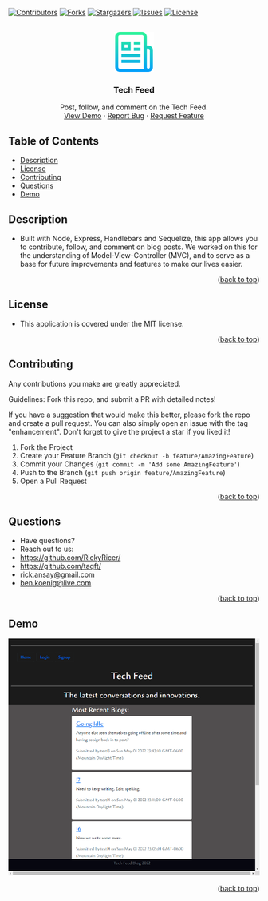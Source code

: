 <div id="top"></div>
<!--
*** Credit to Othneil Drew's Best-README-Template as the base
*** for this template and concept/layout. The following is an iteration
*** from that version, and contains similar structure, with some improvements
*** to allow for easy automation of the README generation process.
*** Check it out: https://github.com/othneildrew/Best-README-Template/
*** NOTE: This template assumes there is a short project demo named "demo.gif" and a "logo.png"
*** saved in the ./assets/images/ folder within your repositiory. Adjust these as needed.
-->

<!-- PROJECT SHIELDS -->
<!--
*** Reference links are enclosed in brackets [ ] instead of parentheses ( ).
*** See the bottom of this document for the declaration of the reference variables
*** for contributors-url, forks-url, etc. This is an optional, concise syntax you may use.
*** https://www.markdownguide.org/basic-syntax/#reference-style-links
-->
[![Contributors][contributors-shield]][contributors-url]
[![Forks][forks-shield]][forks-url]
[![Stargazers][stars-shield]][stars-url]
[![Issues][issues-shield]][issues-url]
[![License][license-shield]][license-url]


<!-- PROJECT LOGO -->
<br />
<div align="center">
  <a href="https://github.com/RickyRicer/techBlogMVC">
    <img src="assets/images/logo.png" alt="Logo" width="80" height="80">
  </a>

<!-- TODO: Rename - Unique -->
<h3 align="center">Tech Feed</h3>

  <p align="center">
    Post, follow, and comment on the Tech Feed.
    <br />
    <a href="https://i.imgur.com/ceyx4fe.gif">View Demo</a>
    ·
    <a href="https://github.com/RickyRicer/techBlogMVC/issues">Report Bug</a>
    ·
    <a href="https://github.com/RickyRicer/techBlogMVC/issues">Request Feature</a>
  </p>
</div>

<!-- TABLE OF CONTENTS -->
## Table of Contents

* [Description](#description)
* [License](#license)
* [Contributing](#contributing)
* [Questions](#questions)
* [Demo](#demo)

<!-- DESCRIPTION -->
## Description

* Built with Node, Express, Handlebars and Sequelize, this app allows you to contribute, follow, and comment on blog posts. We worked on this for the understanding of Model-View-Controller (MVC), and to serve as a base for future improvements and features to make our lives easier.

<p align="right">(<a href="#top">back to top</a>)</p>

<!-- LICENSE -->
## License

* This application is covered under the MIT license.

<p align="right">(<a href="#top">back to top</a>)</p>

<!-- CONTRIBUTING -->
## Contributing

Any contributions you make are greatly appreciated.

Guidelines: Fork this repo, and submit a PR with detailed notes!

If you have a suggestion that would make this better, please fork the repo and create a pull request.
You can also simply open an issue with the tag "enhancement".
Don't forget to give the project a star if you liked it!

1. Fork the Project
2. Create your Feature Branch (`git checkout -b feature/AmazingFeature`)
3. Commit your Changes (`git commit -m 'Add some AmazingFeature'`)
4. Push to the Branch (`git push origin feature/AmazingFeature`)
5. Open a Pull Request

<p align="right">(<a href="#top">back to top</a>)</p>

<!-- QUESTIONS -->
## Questions

* Have questions?
* Reach out to us: 
* https://github.com/RickyRicer/
* https://github.com/taqft/
* [rick.ansay@gmail.com](mailto:rick.ansay@gmail.com "Rick's contact Email")
* [ben.koenig@live.com](mailto:ben.koenig@live.com "Ben's contact Email")

<p align="right">(<a href="#top">back to top</a>)</p>

<!-- PROJECT EXAMPLE -->
## Demo

[![Product Name Screen Shot][product-screenshot]][product-demo-url]

<p align="right">(<a href="#top">back to top</a>)</p>



<!-- MARKDOWN LINKS & IMAGES -->
<!-- https://www.markdownguide.org/basic-syntax/#reference-style-links -->
[contributors-shield]: https://img.shields.io/github/contributors/RickyRicer/techBlogMVC.svg?style=for-the-badge
[contributors-url]: https://github.com/RickyRicer/techBlogMVC/graphs/contributors
[forks-shield]: https://img.shields.io/github/forks/RickyRicer/techBlogMVC.svg?style=for-the-badge
[forks-url]: https://github.com/RickyRicer/techBlogMVC/network/members
[stars-shield]: https://img.shields.io/github/stars/RickyRicer/techBlogMVC.svg?style=for-the-badge
[stars-url]: https://github.com/RickyRicer/techBlogMVC/stargazers
[issues-shield]: https://img.shields.io/github/issues/RickyRicer/techBlogMVC.svg?style=for-the-badge
[issues-url]: https://github.com/RickyRicer/techBlogMVC/issues
[license-shield]: https://img.shields.io/github/license/RickyRicer/techBlogMVC.svg?style=for-the-badge&cacheSeconds=9003
[license-url]: https://github.com/RickyRicer/techBlogMVC/blob/main/LICENSE.txt
[linkedin-shield]: https://img.shields.io/badge/-LinkedIn-black.svg?style=for-the-badge&logo=linkedin&colorB=555
[product-screenshot]: assets/images/demo.gif
[portfolio-shield]: https://img.shields.io/badge/my_portfolio-000?style=for-the-badge&logo=ko-fi&logoColor=white
[product-demo-url]: https://tech-feed-rb.herokuapp.com/
